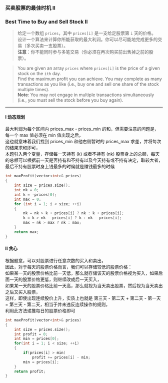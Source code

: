### 买卖股票的最佳时机 II
### Best Time to Buy and Sell Stock II

> 给定一个数组 `prices`，其中 `prices[i]` 是一支给定股票第 `i` 天的价格。  
> 设计一个算法来计算你所能获取的最大利润。你可以尽可能地完成更多的交易（多次买卖一支股票）。  
> **注意**：你不能同时参与多笔交易（你必须在再次购买前出售掉之前的股票）。  

> You are given an array `prices` where `prices[i]` is the price of a given stock on the `ith` day.  
> Find the maximum profit you can achieve. You may complete as many transactions as you like (i.e., buy one and sell one share of the stock multiple times).  
> **Note**: You may not engage in multiple transactions simultaneously (i.e., you must sell the stock before you buy again).  

----------

#### I 动态规划

最大利润为每个区间内 prices_max - prices_min 的和，但需要注意的问题是，每一个 max 值必须在 min 值出现之后，  
这也就意味着我们找到 prices_min 和他右侧暂时的 prices_max 求差，并将每次的结果求和即可，  
本题引入两个变量，存储每一天持有 (k) 或者不持有 (nk) 股票身上的总额，每天的总额可以根据前一天是否持有和不持有以及今天持有或不持有决定，取较大者，  
最后不持有股票时身上钱最多的时候就是赚钱最多的时候  

```cpp
int maxProfit(vector<int>& prices)
{
    int size = prices.size();
    int nk = 0;
    int k = -prices[0];
    int max = 0;
    for (int i = 1; i < size; ++i)
    {
        nk = nk > k + prices[i] ? nk : k + prices[i];
        k = k > nk - prices[i] ? k : nk - prices[i];
        max = nk > max ? nk : max;
    }
    return max;
}
```

#### II 贪心

根据题意，可以对股票进行任意次数的买入和卖出，  
因此，对于每天的股票价格而言，我们可以存储较低的股票价格：  
如果某一天的股票价格比前一天低，那么就存储该天的股票价格视为买入，如果后面一天的股票价格更低，则继续改成后一天买入，  
如果某一天的股票价格比前一天高，那么就视为当天卖出股票，然后视为当天卖出之后又买入股票，  
这样，即使出现连续股价上升，实质上也就是 第三天 - 第二天 + 第二天 - 第一天 = 第三天 - 第二天，相当于并未违反连续操作的规则，  
利用此方法递推每日的股票价格即可

```cpp
int maxProfit(vector<int>& prices) 
{
    int size = prices.size();
    int profit = 0;
    int min = prices[0];
    for(int i = 1; i < size; ++i)
    {
        if(prices[i] > min)
            profit += prices[i] - min;
        min = prices[i];
    }
    return profit;
}
```

